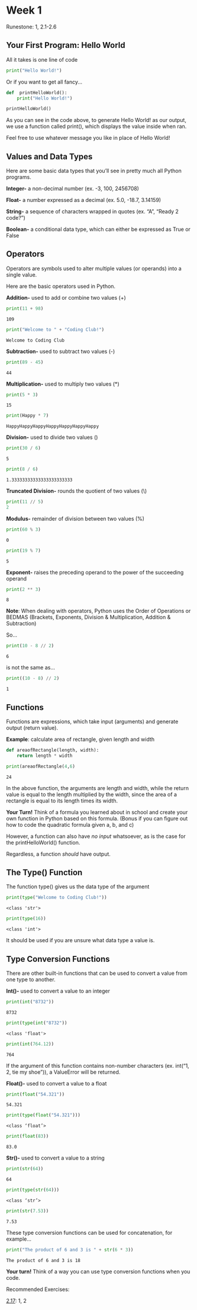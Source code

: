 ﻿# Week 1
 
Runestone: 1, 2.1-2.6

## Your First Program: Hello World
All it takes is one line of code

```python
print("Hello World!")
```
Or if you want to get all fancy...

```python
def  printHelloWorld():  
	print("Hello World!")  

printHelloWorld()
```
As you can see in the code above, to generate Hello World! as our output, we use a function called print(), which displays the value inside when ran.

Feel free to use whatever message you like in place of Hello World!

## Values and Data Types

Here are some basic data types that you’ll see in pretty much all Python programs.

**Integer-** a non-decimal number (ex. -3, 100, 2456708)

**Float-** a number expressed as a decimal (ex. 5.0, -18.7, 3.14159)

**String-** a sequence of characters wrapped in quotes (ex. “A”, “Ready 2 code?”)

**Boolean-** a conditional data type, which can either be expressed as True or False

## Operators

Operators are symbols used to alter multiple values (or operands) into a single value.

Here are the basic operators used in Python.

**Addition-** used to add or combine two values (+)
```python
print(11 + 98)
```
```
109
```
```python
print("Welcome to " + "Coding Club!")
```
```
Welcome to Coding Club
```
**Subtraction-** used to subtract two values (-)
```python
print(89 - 45)
```
```
44
```
**Multiplication-** used to multiply two values (*)
```python
print(5 * 3)
```
```
15
```
```python
print(Happy * 7)
```
```
HappyHappyHappyHappyHappyHappyHappy
```
**Division-** used to divide two values (\)
```python
print(30 / 6)
```
```
5
```
```python
print(8 / 6)
```
```
1.33333333333333333333333
```
**Truncated Division-** rounds the quotient of two values (\\)
```python
print(11 // 5)
2
```
**Modulus-** remainder of division between two values (%)
```python
print(60 % 3)
```
```
0
```
```python
print(19 % 7)
```
```
5
```
**Exponent-** raises the preceding operand to the power of the succeeding operand
```python
print(2 ** 3)
```
```
8
```
**Note**: When dealing with operators, Python uses the Order of Operations or BEDMAS (Brackets, Exponents, Division & Multiplication, Addition & Subtraction)

So...
```python
print(10 - 8 // 2)
```
```
6
```
is not the same as...
```python
print((10 - 8) // 2)
```
```
1
```

## Functions
Functions are expressions, which take input (arguments) and generate output (return value).

**Example**: calculate area of rectangle, given length and width
```python
def areaofRectangle(length, width):
	return length * width

print(areaofRectangle(4,6)
```
```
24
```
In the above function, the arguments are length and width, while the return value is equal to the length multiplied by the width, since the area of a rectangle is equal to its length times its width.

**Your Turn!** Think of a formula you learned about in school and create your own function in Python based on this formula. (Bonus if you can figure out how to code the quadratic formula given a, b, and c)

However, a function can also have *no input* whatsoever, as is the case for the printHelloWorld() function.

Regardless, a function *should* have output.

## The Type() Function
The function type() gives us the data type of the argument
```python
print(type("Welcome to Coding Club!"))
```
```
<class 'str'>
```
```python
print(type(16))
```
```
<class 'int'>
```
It should be used if you are unsure what data type a value is.

## Type Conversion Functions
There are other built-in functions that can be used to convert a value from one type to another.

**Int()-** used to convert a value to an integer
```python
print(int("8732"))
```
```
8732
```
```python
print(type(int("8732"))
```
```
<class 'float'>
```
```python
print(int(764.12))
```
```
764
```
If the argument of this function contains non-number characters (ex. int(“1, 2, tie my shoe”)), a ValueError will be returned.

**Float()-** used to convert a value to a float
```python
print(float("54.321"))
```
```
54.321
```
```python
print(type(float("54.321")))
```
```
<class ‘float’>  
```
```python
print(float(83))
```
```
83.0
```
**Str()-** used to convert a value to a string
```python
print(str(64))
```
```
64
```
```python
print(type(str(64)))
```
```
<class ‘str’>
```
```python
print(str(7.53))
```
```
7.53
```
These type conversion functions can be used for concatenation, for example…
```python
print("The product of 6 and 3 is " + str(6 * 3))
```
```
The product of 6 and 3 is 18
```
**Your turn!** Think of a way you can use type conversion functions when you code.

Recommended Exercises:

[2.17](https://runestone.academy/runestone/books/published/fopp/SimplePythonData/Exercises.html): 1, 2
